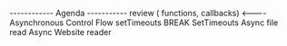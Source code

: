 ------------ Agenda -----------
review ( functions, callbacks) <----
Asynchronous Control Flow
setTimeouts
BREAK
SetTimeouts
Async file read
Async Website reader


